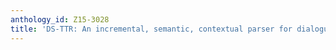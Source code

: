 ```yaml
---
anthology_id: Z15-3028
title: 'DS-TTR: An incremental, semantic, contextual parser for dialogue'
---
```

